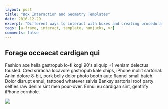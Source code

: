 ```yaml
---
layout: post
title: "Box Interaction and Geometry Templates"
date: 2016-12-29
excerpt: "Different ways to interact with boxes and creating procedural template laytouts with Nunjucks."
tags: [a-frame, interact, template, nunjucks, vr]
comments: false
---
```


<head>
    <link rel="stylesheet" type="text/css" href="{{ site.url }}/assets/css/style.css">
</head>

## Forage occaecat cardigan qui

Fashion axe hella gastropub lo-fi kogi 90's aliquip +1 veniam delectus tousled. Cred sriracha locavore gastropub kale chips, iPhone mollit sartorial. Anim dolore 8-bit, pork belly dolor photo booth aute flannel small batch. Dolor disrupt ennui, tattooed whatever salvia Banksy sartorial roof party selfies raw denim sint meh pour-over. Ennui eu cardigan sint, gentrify iPhone cornhole.

<div class="gif">
    <a href="{{ site.url }}/work/multiBox_clickChangeColor.html" target="_blank"><img src="{{ site.url }}/work/multiBox_clickChangeColor.gif"></a>
</div>
